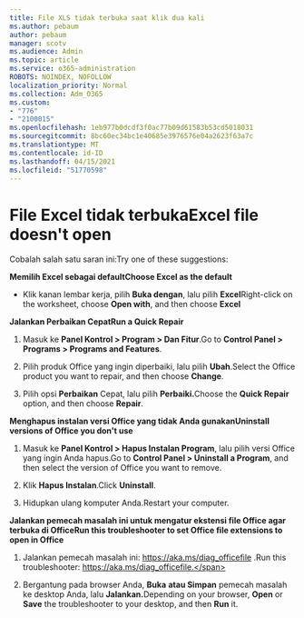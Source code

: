 ```yaml
---
title: File XLS tidak terbuka saat klik dua kali
ms.author: pebaum
author: pebaum
manager: scotv
ms.audience: Admin
ms.topic: article
ms.service: o365-administration
ROBOTS: NOINDEX, NOFOLLOW
localization_priority: Normal
ms.collection: Adm_O365
ms.custom:
- "776"
- "2100015"
ms.openlocfilehash: 1eb977b0dcdf3f0ac77b09d61583b53cd5018031
ms.sourcegitcommit: 8bc60ec34bc1e40685e3976576e04a2623f63a7c
ms.translationtype: MT
ms.contentlocale: id-ID
ms.lasthandoff: 04/15/2021
ms.locfileid: "51770598"
---
```

# <a name="excel-file-doesnt-open"></a><span data-ttu-id="e67ac-102">File Excel tidak terbuka</span><span class="sxs-lookup"><span data-stu-id="e67ac-102">Excel file doesn't open</span></span>

<span data-ttu-id="e67ac-103">Cobalah salah satu saran ini:</span><span class="sxs-lookup"><span data-stu-id="e67ac-103">Try one of these suggestions:</span></span>

<span data-ttu-id="e67ac-104">**Memilih Excel sebagai default**</span><span class="sxs-lookup"><span data-stu-id="e67ac-104">**Choose Excel as the default**</span></span>

* <span data-ttu-id="e67ac-105">Klik kanan lembar kerja, pilih **Buka dengan**, lalu pilih **Excel**</span><span class="sxs-lookup"><span data-stu-id="e67ac-105">Right-click on the worksheet, choose **Open with**, and then choose **Excel**</span></span>

<span data-ttu-id="e67ac-106">**Jalankan Perbaikan Cepat**</span><span class="sxs-lookup"><span data-stu-id="e67ac-106">**Run a Quick Repair**</span></span>

1. <span data-ttu-id="e67ac-107">Masuk ke **Panel Kontrol > Program > Dan Fitur**.</span><span class="sxs-lookup"><span data-stu-id="e67ac-107">Go to **Control Panel > Programs > Programs and Features**.</span></span>

2. <span data-ttu-id="e67ac-108">Pilih produk Office yang ingin diperbaiki, lalu pilih **Ubah**.</span><span class="sxs-lookup"><span data-stu-id="e67ac-108">Select the Office product you want to repair, and then choose **Change**.</span></span>

3. <span data-ttu-id="e67ac-109">Pilih opsi **Perbaikan** Cepat, lalu pilih **Perbaiki.**</span><span class="sxs-lookup"><span data-stu-id="e67ac-109">Choose the **Quick Repair** option, and then choose **Repair**.</span></span>

<span data-ttu-id="e67ac-110">**Menghapus instalan versi Office yang tidak Anda gunakan**</span><span class="sxs-lookup"><span data-stu-id="e67ac-110">**Uninstall versions of Office you don't use**</span></span>

1. <span data-ttu-id="e67ac-111">Masuk ke **Panel Kontrol > Hapus Instalan Program**, lalu pilih versi Office yang ingin Anda hapus.</span><span class="sxs-lookup"><span data-stu-id="e67ac-111">Go to **Control Panel > Uninstall a Program**, and then select the version of Office you want to remove.</span></span>

2. <span data-ttu-id="e67ac-112">Klik **Hapus Instalan**.</span><span class="sxs-lookup"><span data-stu-id="e67ac-112">Click **Uninstall**.</span></span>

3. <span data-ttu-id="e67ac-113">Hidupkan ulang komputer Anda.</span><span class="sxs-lookup"><span data-stu-id="e67ac-113">Restart your computer.</span></span>

<span data-ttu-id="e67ac-114">**Jalankan pemecah masalah ini untuk mengatur ekstensi file Office agar terbuka di Office**</span><span class="sxs-lookup"><span data-stu-id="e67ac-114">**Run this troubleshooter to set Office file extensions to open in Office**</span></span>

1. <span data-ttu-id="e67ac-115">Jalankan pemecah masalah ini: https://aka.ms/diag_officefile .</span><span class="sxs-lookup"><span data-stu-id="e67ac-115">Run this troubleshooter: https://aka.ms/diag_officefile.</span></span>

2. <span data-ttu-id="e67ac-116">Bergantung pada browser Anda, **Buka** **atau Simpan** pemecah masalah ke desktop Anda, lalu **Jalankan.**</span><span class="sxs-lookup"><span data-stu-id="e67ac-116">Depending on your browser, **Open** or **Save** the troubleshooter to your desktop, and then **Run** it.</span></span>
